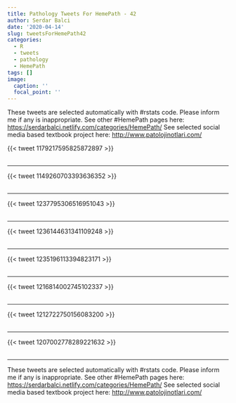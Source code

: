 ```yaml
---
title: Pathology Tweets For HemePath - 42
author: Serdar Balci
date: '2020-04-14'
slug: tweetsForHemePath42
categories:
  - R
  - tweets
  - pathology
  - HemePath
tags: []
image:
  caption: ''
  focal_point: ''
---
```



These tweets are selected automatically with #rstats code. Please inform me if any is inappropriate.
See other #HemePath pages here: https://serdarbalci.netlify.com/categories/HemePath/ 
See selected social media based textbook project here: http://www.patolojinotlari.com/

{{< tweet 1179217595825872897 >}}
<br>
<br>
<hr>
{{< tweet 1149260703393636352 >}}
<br>
<br>
<hr>
{{< tweet 1237795306516951043 >}}
<br>
<br>
<hr>
{{< tweet 1236144631341109248 >}}
<br>
<br>
<hr>
{{< tweet 1235196113394823171 >}}
<br>
<br>
<hr>
{{< tweet 1216814002745102337 >}}
<br>
<br>
<hr>
{{< tweet 1212722750156083200 >}}
<br>
<br>
<hr>
{{< tweet 1207002778289221632 >}}
<br>
<br>
<hr>


These tweets are selected automatically with #rstats code. Please inform me if any is inappropriate.
See other #HemePath pages here: https://serdarbalci.netlify.com/categories/HemePath/ 
See selected social media based textbook project here: http://www.patolojinotlari.com/
